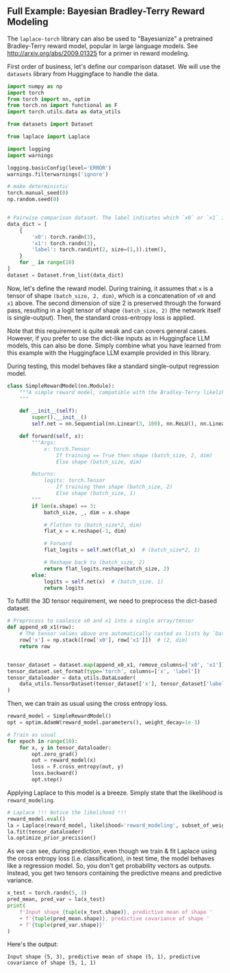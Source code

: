 ## Full Example: Bayesian Bradley-Terry Reward Modeling

The `laplace-torch` library can also be used to "Bayesianize" a pretrained Bradley-Terry 
reward model, popular in large language models. See <http://arxiv.org/abs/2009.01325> 
for a primer in reward modeling.

First order of business, let's define our comparison dataset. We will use the `datasets`
library from Huggingface to handle the data.


``` python
import numpy as np
import torch
from torch import nn, optim
from torch.nn import functional as F
import torch.utils.data as data_utils

from datasets import Dataset

from laplace import Laplace

import logging
import warnings

logging.basicConfig(level='ERROR')
warnings.filterwarnings('ignore')

# make deterministic
torch.manual_seed(0)
np.random.seed(0)


# Pairwise comparison dataset. The label indicates which `x0` or `x1` is preferred.
data_dict = [
    {
        'x0': torch.randn(3),
        'x1': torch.randn(3),
        'label': torch.randint(2, size=(1,)).item(),
    }
    for _ in range(10)
]
dataset = Dataset.from_list(data_dict)
```

Now, let's define the reward model.  During training, it assumes that `x` is a tensor 
of shape `(batch_size, 2, dim)`, which is a concatenation of `x0` and `x1` above.
The second dimension of size 2 is preserved through the forward pass, resulting in
a logit tensor of shape `(batch_size, 2)` (the network itself is single-output).
Then, the standard cross-entropy loss is applied.

Note that this requirement is quite weak and can covers general cases. However, if you
prefer to use the dict-like inputs as in Huggingface LLM models, this can also be done.
Simply combine what you have learned from this example with the Huggingface LLM example
provided in this library.

During testing, this model behaves like a standard single-output regression 
model.

``` python
class SimpleRewardModel(nn.Module):
    """A simple reward model, compatible with the Bradley-Terry likelihood.
    """

    def __init__(self):
        super().__init__()
        self.net = nn.Sequential(nn.Linear(3, 100), nn.ReLU(), nn.Linear(100, 1))

    def forward(self, x):
        """Args:
            x: torch.Tensor
                If training == True then shape (batch_size, 2, dim)
                Else shape (batch_size, dim)

        Returns:
            logits: torch.Tensor
                If training then shape (batch_size, 2)
                Else shape (batch_size, 1)
        """
        if len(x.shape) == 3:
            batch_size, _, dim = x.shape

            # Flatten to (batch_size*2, dim)
            flat_x = x.reshape(-1, dim)

            # Forward
            flat_logits = self.net(flat_x)  # (batch_size*2, 1)

            # Reshape back to (batch_size, 2)
            return flat_logits.reshape(batch_size, 2)
        else:
            logits = self.net(x)  # (batch_size, 1)
            return logits
```

To fulfill the 3D tensor requirement, we need to preprocess the dict-based dataset. 

``` python
# Preprocess to coalesce x0 and x1 into a single array/tensor
def append_x0_x1(row):
    # The tensor values above are automatically casted as lists by `Dataset`
    row['x'] = np.stack([row['x0'], row['x1']])  # (2, dim)
    return row


tensor_dataset = dataset.map(append_x0_x1, remove_columns=['x0', 'x1'])
tensor_dataset.set_format(type='torch', columns=['x', 'label'])
tensor_dataloader = data_utils.DataLoader(
    data_utils.TensorDataset(tensor_dataset['x'], tensor_dataset['label']), batch_size=3
)
```

Then, we can train as usual using the cross entropy loss.

``` python
reward_model = SimpleRewardModel()
opt = optim.AdamW(reward_model.parameters(), weight_decay=1e-3)

# Train as usual
for epoch in range(10):
    for x, y in tensor_dataloader:
        opt.zero_grad()
        out = reward_model(x)
        loss = F.cross_entropy(out, y)
        loss.backward()
        opt.step()
```

Applying Laplace to this model is a breeze. Simply state that the likelihood is `reward_modeling`.

``` python
# Laplace !!! Notice the likelihood !!!
reward_model.eval()
la = Laplace(reward_model, likelihood='reward_modeling', subset_of_weights='all')
la.fit(tensor_dataloader)
la.optimize_prior_precision()
```

As we can see, during prediction, even though we train & fit Laplace using the cross entropy
loss (i.e. classification), in test time, the model behaves like a regression model.
So, you don't get probability vectors as outputs. Instead, you get two tensors 
containing the predictive means and predictive variance.

``` python
x_test = torch.randn(5, 3)
pred_mean, pred_var = la(x_test)
print(
    f'Input shape {tuple(x_test.shape)}, predictive mean of shape '
    + f'{tuple(pred_mean.shape)}, predictive covariance of shape '
    + f'{tuple(pred_var.shape)}'
)
```

Here's the output:

```
Input shape (5, 3), predictive mean of shape (5, 1), predictive covariance of shape (5, 1, 1)
```

